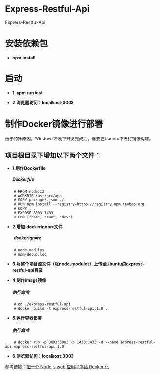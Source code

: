# Express-Restful-Api
Express-Restful-Api

# 安装依赖包
  * **npm install**
# 启动
* **1. npm run test**

* **2.浏览器访问：localhost:3003**

# 制作Docker镜像进行部署
 由于特殊原因，Windows环境下开发完成后，需要在Ubuntu下进行镜像构建。
 
## 项目根目录下增加以下两个文件：
* **1.制作Dockerfile**
    ##### Dockerfile
```
    # FROM node:12
    # WORKDIR /usr/src/app
    # COPY package*.json ./
    # RUN npm install --registry=https://registry.npm.taobao.org
    # COPY . .
    # EXPOSE 3003 1433
    # CMD ["npm", "run", "dev"]  
```
* **2.增加.dockerignore文件**
    ##### .dockerignore
```
    # node_modules
    # npm-debug.log
```
* **3.将整个项目源文件（除node_modules）上传至Ubuntu的express-restful-api目录**

* **4.制作image镜像**
    ##### 执行命令
```
    # cd ./express-restful-api
    # docker build -t express-restful-api:1.0 .
```
* **5.运行容器部署**
    ##### 执行命令
```
    # docker run -p 3003:3003 -p 1433:1433 -d --name express-restful-api express-restful-api:1.0
```
* **6.浏览器访问：localhost:3003**


参考链接：[把一个 Node.js web 应用程序给 Docker 化](https://nodejs.org/zh-cn/docs/guides/nodejs-docker-webapp/)